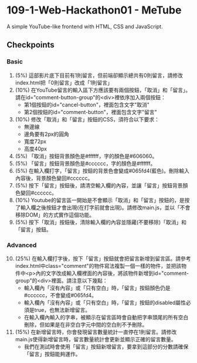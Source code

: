 # 109-1-Web-Hackathon01 - MeTube
A simple YouTube-like frontend with HTML, CSS and JavaScript.

## Checkpoints

### Basic

1. (5%) 這部影片底下目前有1則留言，但前端卻顯示總共有0則留言，請修改index.html把「0則留言」改成「1則留言」
2. (10%) 在YouTube留言的輸入區下方應該要有兩個按鈕，「取消」和「留言」。請在id="comment-button-group"的\<div\>裡依序加入兩個按鈕：
    - 第1個按鈕的id="cancel-button"，裡面包含文字"取消"
    - 第2個按鈕的id="comment-button"，裡面包含文字"留言"
3. (10%) 修改「取消」和「留言」按鈕的CSS，須符合以下要求：
    - 無邊線
    - 邊角要有2px的圓角
    - 寬度72px
    - 高度40px
4. (5%) 「取消」按鈕背景顏色是#ffffff，字的顏色是#606060。
5. (5%) 「留言」按鈕背景顏色是#cccccc，字的顏色是#ffffff。
6. (5%) 在輸入欄打字，「留言」按鈕的背景色會變成#065fd4(藍色)。刪除輸入內容後，背景顏色變回#cccccc。
7. (5%) 按下「留言」按鈕後，請清空輸入欄的內容，並讓「留言」按鈕背景顏色變回#cccccc。
8. (10%) Youtube的留言區一開始是不會顯示「取消」和「留言」按鈕的，是按了輸入欄之後按鈕才會出現(在打字前就會出現)。請修改main.js，並以「不會移除DOM」的方式實作這個功能。
9. (5%) 按下「取消」按鈕後，清除輸入欄的內容並隱藏(不要移除)「取消」和「留言」按鈕。


### Advanced

10. (25%) 在輸入欄打字後，按下「留言」按鈕就會把留言新增到留言區。請參考index.html中class="comment"的物件寫法複製一個一樣的物件，並把該物件中\<p\>內的文字改成輸入欄裡面的內容後，將該物件新增到id="comment-group"的\<div\>裡面。請注意以下幾點：
    - 輸入欄內「沒有內容」或「只有空白」時，「留言」按鈕顏色仍是#cccccc，不會變成#065fd4。
    - 輸入欄內「沒有內容」或「只有空白」時，「留言」按鈕的disabled屬性必須是true，也無法新增留言。
    - 在輸入欄內輸入的字串，被顯示在留言區時會自動把字串頭尾的所有空白刪除，但如果是在非空白字元中間的空白則不予刪除。
11. (15%) 在新增留言時，你會發現留言數量統計一直停在1則留言。請修改main.js使得新增留言時，留言數量統計會更新並顯示正確的留言數量。
    - 我們在測試時會使用「留言」按鈕新增留言，要拿到這部分的分數請確保「留言」按鈕能夠運作。